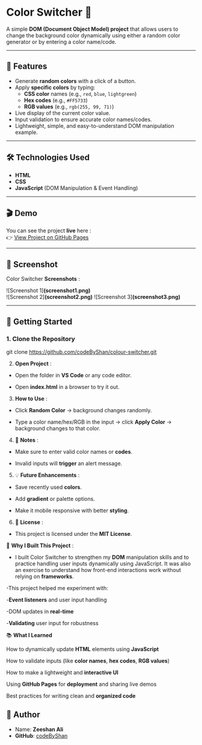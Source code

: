 # Color Switcher 🎨

A simple **DOM (Document Object Model) project** that allows users to change the background color dynamically using either a random color generator or by entering a color name/code.

---

## 🌟 Features

- Generate **random colors** with a click of a button.
- Apply **specific colors** by typing:
  - **CSS color** names (e.g., `red`, `blue`, `lightgreen`)
  - **Hex codes** (e.g., `#FF5733`)
  - **RGB values** (e.g., `rgb(255, 99, 71)`)
- Live display of the current color value.
- Input validation to ensure accurate color names/codes.
- Lightweight, simple, and easy-to-understand DOM manipulation example.

---

## 🛠️ Technologies Used

- **HTML**
- **CSS**
- **JavaScript** (DOM Manipulation & Event Handling)

---

## 🎬 Demo

You can see the project **live** here :  
👉 [View Project on GitHub Pages](https://codebyshan.github.io/colour-switcher/)

---

## 📸 Screenshot

Color Switcher **Screenshots** :

![Screenshot 1]**(screenshot1.png)**  
![Screenshot 2]**(screenshot2.png)**
![Screenshot 3]**(screenshot3.png)**

---

## 🚀 Getting Started

### 1. Clone the Repository

git clone https://github.com/codeByShan/colour-switcher.git

2. **Open Project** :

- Open the folder in **VS Code** or any code editor.

- Open **index.html** in a browser to try it out.

3. **How to Use** :

- Click **Random Color** → background changes randomly.

- Type a color name/hex/RGB in the input → click **Apply Color** → background changes to that color.

4. 🔧 **Notes** :

- Make sure to enter valid color names or **codes**.

- Invalid inputs will **trigger** an alert message.

5. 💡 **Future Enhancements** :

- Save recently used **colors**.

- Add **gradient** or palette options.

- Make it mobile responsive with better **styling**.

6. 📄 **License** :

- This project is licensed under the **MIT License**.



🎯 **Why I Built This Project** :
- I built Color Switcher to strengthen my **DOM** manipulation skills and to practice handling user inputs dynamically using JavaScript. It was also an exercise to understand how front-end interactions work without relying on **frameworks**.

-This project helped me experiment with:

-**Event listeners** and user input handling

-DOM updates in **real-time**

-**Validating** user input for robustness



📚 **What I Learned**

How to dynamically update **HTML** elements using **JavaScript**

How to validate inputs (like **color names**, **hex codes**, **RGB values**)

How to make a lightweight and **interactive UI**

Using **GitHub Pages** for **deployment** and sharing live demos

Best practices for writing clean and **organized code**


## 👤 Author
- Name: **Zeeshan Ali**
- **GitHub**: [codeByShan](https://github.com/codeByShan)